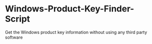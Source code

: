 # Windows-Product-Key-Finder-Script
Get the Windows product key information without using any third party software
